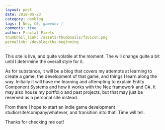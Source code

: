 ```yaml
---
layout: post
date: 2018-05-23
category: devblog
tags: [ Nez, C#, gamedev ]
comments: true
author: Fractal Pixels
thumbnail_link: /assets/thumbnails/favicon.png
permalink: /devblog/the-beginning
---
```

This site is live, and quite volatile at the moment. The will change quite a bit until I determine the overall style for it.

As for substance, it will be a blog that covers my attempts at learning to create a game, the development of that game, and things I learn along the way.
Initially it will have me learning and attempting to explain Entity Component Systems and how it works with the Nez framework and C#.
It may also house my portfolio and past projects, but that may just be reserved as a personal site instead.

From there I hope to start an indie game development studio/site/company/whatever, and transition into that. Time will tell.

Thanks for checking me out! 
